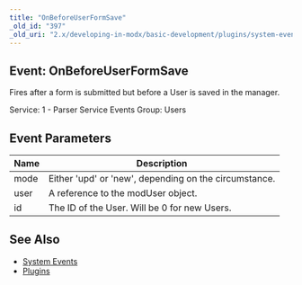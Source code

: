 ```yaml
---
title: "OnBeforeUserFormSave"
_old_id: "397"
_old_uri: "2.x/developing-in-modx/basic-development/plugins/system-events/onbeforeuserformsave"
---
```


## Event: OnBeforeUserFormSave

Fires after a form is submitted but before a User is saved in the manager.

Service: 1 - Parser Service Events 
Group: Users

## Event Parameters

| Name | Description |
|------|-------------|
| mode | Either 'upd' or 'new', depending on the circumstance. |
| user | A reference to the modUser object. |
| id | The ID of the User. Will be 0 for new Users. |
## See Also

- [System Events](developing-in-modx/basic-development/plugins/system-events "System Events")
- [Plugins](developing-in-modx/basic-development/plugins "Plugins")